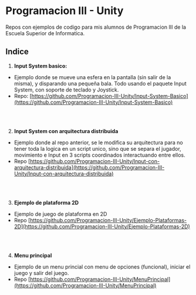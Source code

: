 # Programacion III - Unity

Repos con ejemplos de codigo para mis alumnos de Programacion III de la Escuela Superior de Informatica. 




## Indice

1. **Input System basico:** 
- Ejemplo donde se mueve una esfera en la pantalla (sin salir de la misma), y disparando una pequeña bala. Todo usando el paquete Input System, con soporte de teclado y Joystick. 
- Repo: [https://github.com/Programacion-III-Unity/Input-System-Basico](https://github.com/Programacion-III-Unity/Input-System-Basico)

<br /><br />

2. **Input System con arquitectura distribuida**
- Ejemplo donde al repo anterior, se le modifica su arquitectura para no tener toda la logica en un script unico, sino que se separa el jugador, movimiento e Input en 3 scripts coordinados interactuando entre ellos.
- Repo [https://github.com/Programacion-III-Unity/Input-con-arquitectura-distribuida](https://github.com/Programacion-III-Unity/Input-con-arquitectura-distribuida)

<br /><br />

3. **Ejemplo de plataforma 2D**
- Ejemplo de juego de plataforma en 2D
- Repo [https://github.com/Programacion-III-Unity/Ejemplo-Plataformas-2D](https://github.com/Programacion-III-Unity/Ejemplo-Plataformas-2D)

<br /><br />

4. **Menu principal**
- Ejemplo de un menu princial con menu de opciones (funcional), iniciar el juego y salir del juego.
- Repo [https://github.com/Programacion-III-Unity/MenuPrincipal](https://github.com/Programacion-III-Unity/MenuPrincipal)

